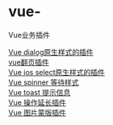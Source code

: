 # vue-
Vue业务插件


[Vue dialog原生样式的插件](https://github.com/zhanglongdream/vue-plun/tree/dialog-pc)<br/>
[vue翻页插件](https://github.com/zhanglongdream/vue-plun/tree/paginate)<br/>
[Vue ios select原生样式的插件](https://github.com/zhanglongdream/vue-plun/tree/select-ios)<br/>
[Vue spinner 等待样式](https://github.com/zhanglongdream/vue-plun/tree/spinner)<br/>
[Vue toast 提示信息](https://github.com/zhanglongdream/vue-plun/tree/toast)<br/>
[Vue 操作延长插件](https://github.com/zhanglongdream/vue-plun/tree/vue-message)<br/>
[Vue 图片蒙版插件](https://github.com/zhanglongdream/vue-plun/tree/enlargeImage)<br/>
